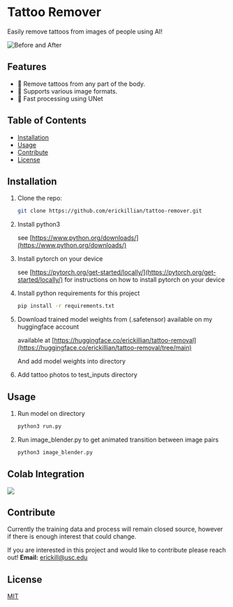 # Tattoo Remover

Easily remove tattoos from images of people using AI!

![Before and After](./animations/animation.gif)

## Features

- 🎨 Remove tattoos from any part of the body.
- 📸 Supports various image formats.
- 🚀 Fast processing using UNet

## Table of Contents

- [Installation](#installation)
- [Usage](#usage)
- [Contribute](#contribute)
- [License](#license)

## Installation

1. Clone the repo:
   ```bash
   git clone https://github.com/erickillian/tattoo-remover.git
   ```
2. Install python3

    see [https://www.python.org/downloads/](https://www.python.org/downloads/)

3. Install pytorch on your device

    see [https://pytorch.org/get-started/locally/](https://pytorch.org/get-started/locally/) for instructions on how to install pytorch on your device

4. Install python requirements for this project
    ```bash
    pip install -r requirements.txt
    ```

5. Download trained model weights from (.safetensor) available on my huggingface account 
    
    available at [https://huggingface.co/erickillian/tattoo-removal](https://huggingface.co/erickillian/tattoo-removal/tree/main)

    And add model weights into directory

6. Add tattoo photos to test_inputs directory


## Usage

1. Run model on directory

    ```bash
    python3 run.py
    ```

2. Run image_blender.py to get animated transition between image pairs

    ```bash
    python3 image_blender.py
    ```

## Colab Integration

[<img src="https://colab.research.google.com/assets/colab-badge.svg" align="center">](https://colab.research.google.com/github/erickillian/tattoo-remover/blob/main/colab_integration.ipynb)

## Contribute

Currently the training data and process will remain closed source, however if there is enough interest that could change.

If you are interested in this project and would like to contribute please reach out!  **Email:** [erickill@usc.edu](mailto:erickill@usc.edu)


## License

[MIT](LICENSE.txt)

